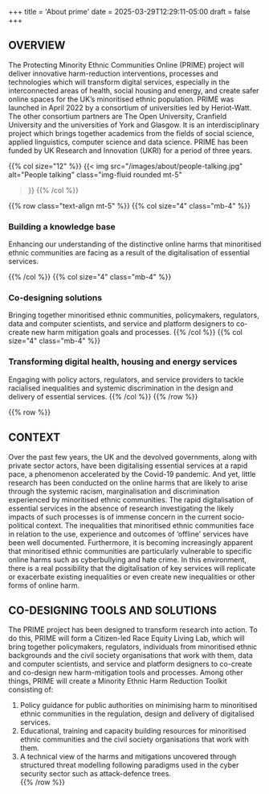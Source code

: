 +++
title = 'About prime'
date = 2025-03-29T12:29:11-05:00
draft = false
+++
## OVERVIEW

The Protecting Minority Ethnic Communities Online (PRIME) project will deliver innovative harm-reduction interventions,
processes and technologies which will transform digital services, especially in the interconnected areas of health,
social housing and energy, and create safer online spaces for the UK’s minoritised ethnic population. PRIME was launched
in April 2022 by a consortium of universities led by Heriot-Watt. The other consortium partners are The Open University,
Cranfield University and the universities of York and Glasgow. It is an interdisciplinary project which brings together
academics from the fields of social science, applied linguistics, computer science and data science. PRIME has been
funded by UK Research and Innovation (UKRI) for a period of three years.

{{% col size="12" %}}
{{< img
src="/images/about/people-talking.jpg"
alt="People talking"
class="img-fluid rounded mt-5"
>}}
{{% /col %}}

{{% row class="text-align mt-5" %}}
{{% col size="4" class="mb-4" %}}

### Building a knowledge base

Enhancing our understanding of the distinctive online harms that minoritised ethnic communities are facing as a result of the digitalisation of essential services.

  {{% /col %}}
  {{% col size="4" class="mb-4" %}}

### Co-designing solutions

Bringing together minoritised ethnic communities, policymakers, regulators, data and computer scientists, and service and platform designers to co-create new harm mitigation goals and processes.
{{% /col %}}
{{% col size="4" class="mb-4" %}}

### Transforming digital health, housing and energy services

Engaging with policy actors, regulators, and service providers to tackle racialised inequalities and systemic discrimination in the design and delivery of essential services.
{{% /col %}}
{{% /row %}}

{{% row %}}
## CONTEXT
Over the past few years, the UK and the devolved governments, along with private sector actors, have been digitalising essential services at a rapid pace, a phenomenon accelerated by the Covid-19 pandemic. And yet, little research has been conducted on the online harms that are likely to arise through the systemic racism, marginalisation and discrimination experienced by minoritised ethnic communities. The rapid digitalisation of essential services in the absence of research investigating the likely impacts of such processes is of immense concern in the current socio-political context. The inequalities that minoritised ethnic communities face in relation to the use, experience and outcomes of ‘offline’ services have been well documented. Furthermore, it is becoming increasingly apparent that minoritised ethnic communities are particularly vulnerable to specific online harms such as cyberbullying and hate crime. In this environment, there is a real possibility that the digitalisation of key services will replicate or exacerbate existing inequalities or even create new inequalities or other forms of online harm.

## CO-DESIGNING TOOLS AND SOLUTIONS
The PRIME project has been designed to transform research into action. To do this, PRIME will form a Citizen-led Race Equity Living Lab, which will bring together policymakers, regulators, individuals from minoritised ethnic backgrounds and the civil society organisations that work with them, data and computer scientists, and service and platform designers to co-create and co-design new harm-mitigation tools and processes.
Among other things, PRIME will create a Minority Ethnic Harm Reduction Toolkit consisting of:
1. Policy guidance for public authorities on minimising harm to minoritised ethnic communities in the regulation, design and delivery of digitalised services.
2. Educational, training and capacity building resources for minoritised ethnic communities and the civil society organisations that work with them.
3. A technical view of the harms and mitigations uncovered through structured threat modelling following paradigms used in the cyber security sector such as attack-defence trees.  
{{% /row %}}